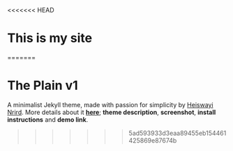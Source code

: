 <<<<<<< HEAD
# This is my site
=======
# The Plain v1

A minimalist Jekyll theme, made with passion for simplicity by [Heiswayi Nrird](http://heiswayi.github.io). More details about it [**here**](http://heiswayi.github.io/the-plain.html); **theme description**, **screenshot**, **install instructions** and **demo link**.
>>>>>>> 5ad593933d3eaa89455eb154461425869e87674b
